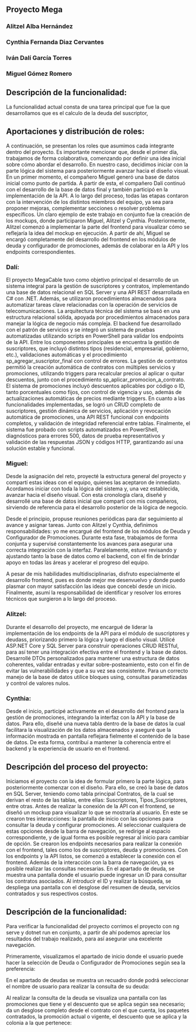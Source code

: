## Proyecto Mega 


### Alitzel Alba Hernández
### Cynthia Fernanda Diaz Cervantes
### Iván Dalí García Torres
### Miguel Gómez Romero

## Descripción de la funcionalidad:
La funcionalidad actual consta de una tarea principal que fue la que desarrollamos que es el calculo de la deuda del suscriptor,

## Aportaciones y distribución de roles:
A continuación, se presentan los roles que asumimos cada integrante dentro del proyecto. Es importante mencionar que, desde el primer día, trabajamos de forma colaborativa, comenzando por definir una idea inicial sobre cómo abordar el desarrollo. En nuestro caso, decidimos iniciar con la parte lógica del sistema para posteriormente avanzar hacia el diseño visual.
En un primer momento, el compañero Miguel generó una base de datos inicial como punto de partida. A partir de esta, el compañero Dalí continuó con el desarrollo de la base de datos final y también participó en la implementación de la API. A lo largo del proceso, todas las etapas contaron con la intervención de los distintos miembros del equipo, ya sea para proponer mejoras, complementar secciones o resolver problemas específicos.
Un claro ejemplo de este trabajo en conjunto fue la creación de los mockups, donde participaron Miguel, Alitzel y Cynthia. Posteriormente, Alitzel comenzó a implementar la parte del frontend para visualizar cómo se reflejaría la idea del mockup en ejecución. A partir de ahí, Miguel se encargó completamente del desarrollo del frontend en los módulos de deuda y configurador de promociones, además de colaborar en la API y los endpoints correspondientes.

### Dalí:

El proyecto MegaCable tuvo como objetivo principal el desarrollo de un sistema integral para la gestión de suscriptores y contratos, implementando una base de datos relacional en SQL Server y una API REST desarrollada en C# con .NET. Además, se utilizaron procedimientos almacenados para automatizar tareas clave relacionadas con la operación de servicios de telecomunicaciones.
La arquitectura técnica del sistema se basó en una estructura relacional sólida, apoyada por procedimientos almacenados para manejar la lógica de negocio más compleja. El backend fue desarrollado con el patrón de servicios y se integró un sistema de pruebas automatizadas utilizando scripts en PowerShell para validar los endpoints de la API.
Entre los componentes principales se encuentra la gestión de suscriptores, que incluyó distintos tipos (residencial, empresarial, gobierno, etc.), validaciones automáticas y el procedimiento sp_agregar_suscriptor_final con control de errores. La gestión de contratos permitió la creación automática de contratos con múltiples servicios y promociones, utilizando triggers para recalcular precios al aplicar o quitar descuentos, junto con el procedimiento sp_aplicar_promocion_a_contrato.
El sistema de promociones incluyó descuentos aplicables por código o ID, tanto porcentuales como fijos, con control de vigencia y uso, además de actualizaciones automáticas de precios mediante triggers. En cuanto a las funcionalidades implementadas, se logró un CRUD completo de suscriptores, gestión dinámica de servicios, aplicación y revocación automática de promociones, una API REST funcional con endpoints completos, y validación de integridad referencial entre tablas.
Finalmente, el sistema fue probado con scripts automatizados en PowerShell, diagnósticos para errores 500, datos de prueba representativos y validación de las respuestas JSON y códigos HTTP, garantizando así una solución estable y funcional.

### Miguel:

Desde la asignación del reto, proyecté la estructura general del proyecto y compartí estas ideas con el equipo, quienes las aceptaron de inmediato. Acordamos iniciar con toda la lógica del sistema y, una vez establecida, avanzar hacia el diseño visual. Con esta cronología clara, diseñé y desarrollé una base de datos inicial que compartí con mis compañeros, sirviendo de referencia para el desarrollo posterior de la lógica de negocio.

Desde el principio, propuse reuniones periódicas para dar seguimiento al avance y asignar tareas. Junto con Alitzel y Cynthia, definimos responsabilidades: yo me encargué del frontend de los módulos de Deuda y Configurador de Promociones. Durante esta fase, trabajamos de forma conjunta y supervisé constantemente los avances para asegurar una correcta integración con la interfaz. Paralelamente, estuve revisando y ajustando tanto la base de datos como el backend, con el fin de brindar apoyo en todas las áreas y acelerar el progreso del equipo.

A pesar de mis habilidades multidisciplinarias, disfruto especialmente el desarrollo frontend, pues es donde mejor me desenvuelvo y donde puedo plasmar con mayor satisfacción las ideas que concebí desde un inicio. Finalmente, asumí la responsabilidad de identificar y resolver los errores técnicos que surgieron a lo largo del proceso.

### Alitzel:

Durante el desarrollo del proyecto, me encargué de liderar la implementación de los endpoints de la API para el módulo de suscriptores y deudass, priorizando primero la lógica y luego el diseño visual. Utilicé ASP.NET Core y SQL Server para construir operaciones CRUD RESTful, para así tener una integración efectiva entre el frontend y la base de datos.
Desarrollé DTOs personalizados para mantener una estructura de datos coherentes, validar entradas y evitar sobre-posteamiento, esto con el fin de evitar las vulnerabilidades y que a su vez sea consistente. Para un correcto manejo de la base de datos utilice bloques using, consultas parametizadas y control de valores nulos.

### Cynthia:

Desde el inicio, participé activamente en el desarrollo del frontend para la gestión de promociones, integrando la interfaz con la API y la base de datos. Para ello, diseñé una nueva tabla dentro de la base de datos la cual facilitara la visualización de los datos almacenados y aseguré que la información mostrada en pantalla reflejara fielmente el contenido de la base de datos. De esta forma, contribuí a mantener la coherencia entre el backend y la experiencia de usuario en el frontend.

## Descripción del proceso del proyecto:
Iniciamos el proyecto con la idea de formular primero la parte lógica, para posteriormente comenzar con el diseño.
Para ello, se creó la base de datos en SQL Server, teniendo como tabla principal Contratos, de la cual se derivan el resto de las tablas, entre ellas: Suscriptores, Tipos_Suscriptores, entre otras.
Antes de realizar la conexión de la API con el frontend, se diseñó un mockup para visualizar lo que se mostraría al usuario. En este se crearon tres interacciones: la pantalla de inicio con las opciones para consultar la deuda y configurar promociones. Al seleccionar cualquiera de estas opciones desde la barra de navegación, se redirige al espacio correspondiente, y de igual forma es posible regresar al inicio para cambiar de opción.
Se crearon los endpoints necesarios para realizar la conexión con el frontend, tales como los de suscriptores, deuda y promociones.
Con los endpoints y la API listos, se comenzó a establecer la conexión con el frontend. Además de la interacción con la barra de navegación, ya es posible realizar las consultas necesarias.
En el apartado de deuda, se muestra una pantalla donde el usuario puede ingresar un ID para consultar los contratos asociados. Al introducir el ID y realizar la búsqueda, se despliega una pantalla con el desglose del resumen de deuda, servicios contratados y sus respectivos costos.


## Descripción de la funcionalidad:

Para verificar la funcionalidad del proyecto corrimos el proyecto con ng serve y dotnet run en conjunto, a partir de ahí podemos apreciar los resultados del trabajo realizado, para así asegurar una excelente navegación.

Primeramente, visualizamos el apartado de inicio donde el usuario puede hacer la selección de Deuda o Configurador de Promociones según sea la preferencia:
 
En el apartado de deudas se muestra un recuadro donde podrá seleccionar el nombre de usuario para realizar la consulta de su deuda:
 
Al realizar la consulta de la deuda se visualiza una pantalla con las promociones que tiene y el descuento que se aplica según sea necesario; da un desglose completo desde el contrato con el que cuenta, los paquetes contratados, la promoción actual o vigente, el descuento que se aplica y la colonia a la que pertenece:
